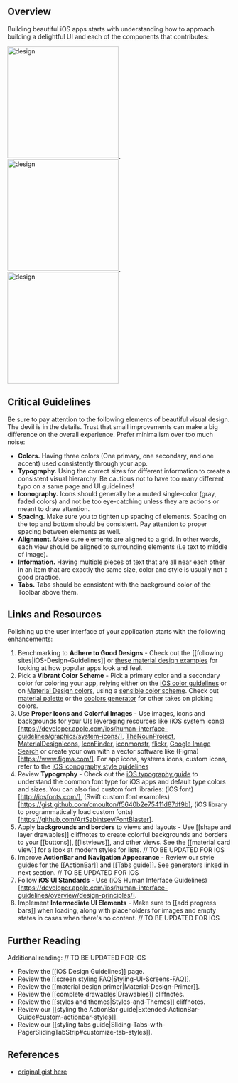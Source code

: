 ## Overview

Building beautiful iOS apps starts with understanding how to approach building a delightful UI and each of the components that contributes:

<a href="http://androidniceties.tumblr.com/">
  <img src="https://pttrns.com/applications/2#2913" alt="design" width="250" />&nbsp;
  <img src="https://pttrns.com/applications/576#7142" alt="design" width="250" />&nbsp;
  <img src="https://pttrns.com/applications/494?did=1#5279" alt="design" width="250" />
</a>

## Critical Guidelines


Be sure to pay attention to the following elements of beautiful visual design. The devil is in the details. Trust that small improvements can make a big difference on the overall experience. Prefer minimalism over too much noise:

 - **Colors.** Having three colors (One primary, one secondary, and one accent) used consistently through your app.
 - **Typography.** Using the correct sizes for different information to create a consistent visual hierarchy. Be cautious not to have too many different typo on a same page and UI guidelines!
 - **Iconography.** Icons should generally be a muted single-color (gray, faded colors) and not be too eye-catching unless they are actions or meant to draw attention.
 - **Spacing.** Make sure you to tighten up spacing of elements. Spacing on the top and bottom should be consistent. Pay attention to proper spacing between elements as well.
 - **Alignment.** Make sure elements are aligned to a grid. In other words, each view should be aligned to surrounding elements (i.e text to middle of image).
 - **Information.** Having multiple pieces of text that are all near each other in an item that are exactly the same size, color and style is usually not a good practice.
 - **Tabs.** Tabs should be consistent with the background color of the Toolbar above them.

## Links and Resources

Polishing up the user interface of your application starts with the following enhancements:

 1. Benchmarking to **Adhere to Good Designs** - Check out the [[following sites|iOS-Design-Guidelines]] or [these material design examples](https://ios.uplabs.com/) for looking at how popular apps look and feel.
 2. Pick a **Vibrant Color Scheme** - Pick a primary color and a secondary color for coloring your app, relying either on the [iOS color guidelines](https://developer.apple.com/ios/human-interface-guidelines/visual-design/color/) or on [Material Design colors](http://www.google.com/design/spec/style/color.html#color-ui-color-application), using a [sensible color scheme](http://www.colourlovers.com/palettes/new/past-month/meta?page=1). Check out [material palette](http://www.materialpalette.com/) or the [coolors generator](https://coolors.co/) for other takes on picking colors.
 3. Use **Proper Icons and Colorful Images** - Use images, icons and backgrounds for your UIs leveraging resources like (iOS system icons)[https://developer.apple.com/ios/human-interface-guidelines/graphics/system-icons/], [TheNounProject](http://thenounproject.com/), [MaterialDesignIcons](http://materialdesignicons.com/), [IconFinder](https://www.iconfinder.com/), [iconmonstr](http://iconmonstr.com/), [flickr](https://www.flickr.com/search/), [Google Image Search](http://www.google.com/imghp) or create your own with a vector software like (Figma)[https://www.figma.com/]. For app icons, systems icons, custom icons, refer to the [iOS iconography style guidelines](http://developer.android.com/design/style/iconography.html)
 4. Review **Typography** - Check out the [iOS typography guide](https://developer.apple.com/ios/human-interface-guidelines/visual-design/typography/) to understand the common font type for iOS apps and default type colors and sizes. You can also find custom font libraries: (iOS font)[http://iosfonts.com/], (Swift custom font examples)[https://gist.github.com/cmoulton/f5640b2e75411d87df9b], (iOS library to programmatically load custom fonts)[https://github.com/ArtSabintsev/FontBlaster].
 5. Apply **backgrounds and borders** to views and layouts - Use [[shape and layer drawables]] cliffnotes to create colorful backgrounds and borders to your [[buttons]], [[listviews]], and other views. See the [[material card view]] for a look at modern styles for lists. // TO BE UPDATED FOR IOS
 6. Improve **ActionBar and Navigation Appearance** -  Review our style guides for the [[ActionBar]] and [[Tabs guide]]. See generators linked in next section. // TO BE UPDATED FOR IOS
 7. Follow **iOS UI Standards** - Use (iOS Human Interface Guidelines)[https://developer.apple.com/ios/human-interface-guidelines/overview/design-principles/].
 8. Implement **Intermediate UI Elements** - Make sure to [[add progress bars]] when loading, along with placeholders for images and empty states in cases when there's no content. // TO BE UPDATED FOR IOS

## Further Reading

Additional reading: // TO BE UPDATED FOR IOS

  * Review the [[iOS Design Guidelines]] page.
  * Review the [[screen styling FAQ|Styling-UI-Screens-FAQ]].
  * Review the [[material design primer|Material-Design-Primer]].
  * Review the [[complete drawables|Drawables]] cliffnotes.
  * Review the [[styles and themes|Styles-and-Themes]] cliffnotes.
  * Review our [[styling the ActionBar guide|Extended-ActionBar-Guide#custom-actionbar-styles]].
  * Review our [[styling tabs guide|Sliding-Tabs-with-PagerSlidingTabStrip#customize-tab-styles]].

## References

* [original gist here](https://gist.github.com/nesquena/6c567083aec13d868017)
